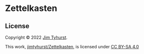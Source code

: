 # Zettelkasten

## License
Copyright &#169; 2022 [Jim Tyhurst](https://www.jimtyhurst.com).

This work, [jimtyhurst/Zettelkasten](https://github.com/jimtyhurst/Zettelkasten/), is licensed under [CC BY-SA 4.0](https://creativecommons.org/licenses/by-sa/4.0/)
